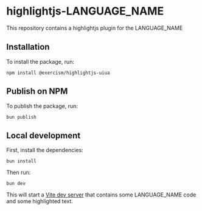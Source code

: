 # highlightjs-LANGUAGE_NAME

This repository contains a highlightjs plugin for the LANGUAGE_NAME

## Installation

To install the package, run:

```shell
npm install @exercism/highlightjs-uiua
```

## Publish on NPM

To publish the package, run:

```shell
bun publish
```

## Local development

First, install the dependencies:

```shell
bun install
```

Then run:

```shell
bun dev
```

This will start a [Vite dev server](https://vite.dev/) that contains some LANGUAGE_NAME code and some highlighted text.
